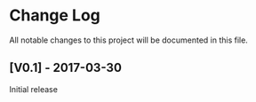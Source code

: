# Change Log
All notable changes to this project will be documented in this file.


## [V0.1] - 2017-03-30
Initial release


